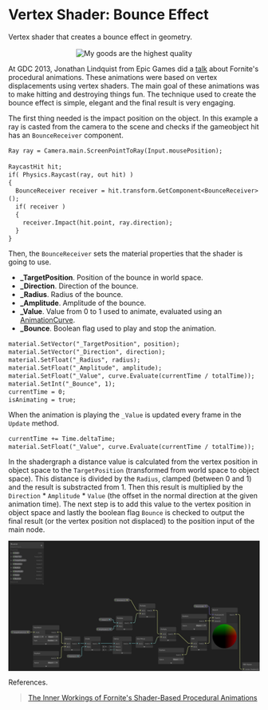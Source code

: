 # Vertex Shader: Bounce Effect

Vertex shader that creates a bounce effect in geometry.

<p align="center">
  <img align="center" src="example.gif" title="My goods are the highest quality"><br>
</p>

At GDC 2013, Jonathan Lindquist from Epic Games did a <a href="https://www.youtube.com/watch?v=7Fl3so0Z5Tc">talk</a> about Fornite's procedural animations. These animations were based on vertex displacements using vertex shaders. The main goal of these animations was to make hitting and destroying things fun. The technique used to create the bounce effect is simple, elegant and the final result is very engaging.

The first thing needed is the impact position on the object. In this example a ray is casted from the camera to the scene and checks if the gameobject hit has an `BounceReceiver` component.

```
Ray ray = Camera.main.ScreenPointToRay(Input.mousePosition);

RaycastHit hit;
if( Physics.Raycast(ray, out hit) )
{
  BounceReceiver receiver = hit.transform.GetComponent<BounceReceiver>();
  if( receiver )
  {
    receiver.Impact(hit.point, ray.direction);
  }
}
```

Then, the `BounceReceiver` sets the material properties that the shader is going to use.
<ul>
  <li><strong>_TargetPosition</strong>. Position of the bounce in world space.</li>
  <li><strong>_Direction</strong>. Direction of the bounce.</li>
  <li><strong>_Radius</strong>. Radius of the bounce.</li>
  <li><strong>_Amplitude</strong>. Amplitude of the bounce.</li>
  <li><strong>_Value</strong>. Value from 0 to 1 used to animate, evaluated using an <a href="https://docs.unity3d.com/ScriptReference/AnimationCurve.html">AnimationCurve</a>.</li>
  <li><strong>_Bounce</strong>. Boolean flag used to play and stop the animation.</li>
</ul>

```
material.SetVector("_TargetPosition", position);
material.SetVector("_Direction", direction);
material.SetFloat("_Radius", radius);
material.SetFloat("_Amplitude", amplitude);
material.SetFloat("_Value", curve.Evaluate(currentTime / totalTime));
material.SetInt("_Bounce", 1);
currentTime = 0;
isAnimating = true;
```

When the animation is playing the `_Value` is updated every frame in the `Update` method.

```
currentTime += Time.deltaTime;
material.SetFloat("_Value", curve.Evaluate(currentTime / totalTime));
```

In the shadergraph a distance value is calculated from the vertex position in object space to the `TargetPosition` (transformed from world space to object space). This distance is divided by the `Radius`, clamped (between 0 and 1) and the result is substracted from 1. Then this result is multiplied by the `Direction` * `Amplitude` * `Value` (the offset in the normal direction at the given animation time). The next step is to add this value to the vertex position in object space and lastly the boolean flag `Bounce` is checked to output the final result (or the vertex position not displaced) to the position input of the main node.

<p align="center">
  <img align="center" src="shadergraph.jpg"><br>
</p>

References.
> <a href="https://www.gdcvault.com/play/1018192/The-Inner-Workings-of-Fortnite">The Inner Workings of Fornite's Shader-Based Procedural Animations</a>
